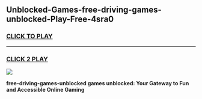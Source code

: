 
## Unblocked-Games-free-driving-games-unblocked-Play-Free-4sra0
<h3>
<a href="https://premium76.site?title=free-driving-games-unblocked&ref=21A">CLICK TO PLAY</a></h3>
<hr>

<h3>
<a href="https://premium76.site?title=free-driving-games-unblocked&ref=21A">CLICK 2 PLAY</a>
  
</h3>

<a href="https://premium76.site?title=free-driving-games-unblocked&ref=21A"><img src="https://clearcache.store/games.png"></a>


**free-driving-games-unblocked games unblocked: Your Gateway to Fun and Accessible Online Gaming**
